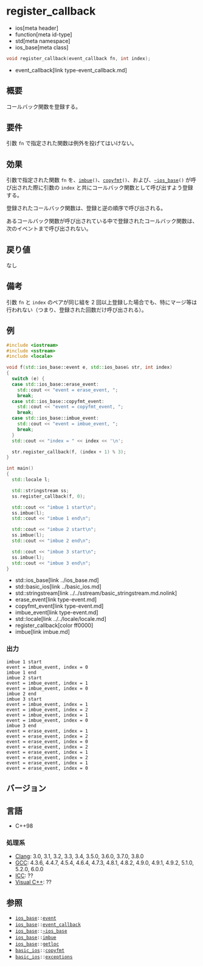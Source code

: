 # register_callback
* ios[meta header]
* function[meta id-type]
* std[meta namespace]
* ios_base[meta class]

```cpp
void register_callback(event_callback fn, int index);
```
* event_callback[link type-event_callback.md]

## 概要
コールバック関数を登録する。


## 要件
引数 `fn` で指定された関数は例外を投げてはいけない。


## 効果
引数で指定された関数 `fn` を、[`imbue`](imbue.md)`()`、[`copyfmt`](../basic_ios/copyfmt.md)`()`、および、[`~ios_base`](op_destructor.md)`()` が呼び出された際に引数の `index` と共にコールバック関数として呼び出すよう登録する。

登録されたコールバック関数は、登録と逆の順序で呼び出される。

あるコールバック関数が呼び出されている中で登録されたコールバック関数は、次のイベントまで呼び出されない。


## 戻り値
なし


## 備考
引数 `fn` と `index` のペアが同じ組を 2 回以上登録した場合でも、特にマージ等は行われない（つまり、登録された回数だけ呼び出される）。


## 例
```cpp example
#include <iostream>
#include <sstream>
#include <locale>

void f(std::ios_base::event e, std::ios_base& str, int index)
{
  switch (e) {
  case std::ios_base::erase_event:
    std::cout << "event = erase_event, ";
    break;
  case std::ios_base::copyfmt_event:
    std::cout << "event = copyfmt_event, ";
    break;
  case std::ios_base::imbue_event:
    std::cout << "event = imbue_event, ";
    break;
  }
  std::cout << "index = " << index << '\n';

  str.register_callback(f, (index + 1) % 3);
}

int main()
{
  std::locale l;

  std::stringstream ss;
  ss.register_callback(f, 0);

  std::cout << "imbue 1 start\n";
  ss.imbue(l);
  std::cout << "imbue 1 end\n";

  std::cout << "imbue 2 start\n";
  ss.imbue(l);
  std::cout << "imbue 2 end\n";

  std::cout << "imbue 3 start\n";
  ss.imbue(l);
  std::cout << "imbue 3 end\n";
}
```
* std::ios_base[link ../ios_base.md]
* std::basic_ios[link ../basic_ios.md]
* std::stringstream[link ../../sstream/basic_stringstream.md.nolink]
* erase_event[link type-event.md]
* copyfmt_event[link type-event.md]
* imbue_event[link type-event.md]
* std::locale[link ../../locale/locale.md]
* register_callback[color ff0000]
* imbue[link imbue.md]

### 出力
```
imbue 1 start
event = imbue_event, index = 0
imbue 1 end
imbue 2 start
event = imbue_event, index = 1
event = imbue_event, index = 0
imbue 2 end
imbue 3 start
event = imbue_event, index = 1
event = imbue_event, index = 2
event = imbue_event, index = 1
event = imbue_event, index = 0
imbue 3 end
event = erase_event, index = 1
event = erase_event, index = 2
event = erase_event, index = 0
event = erase_event, index = 2
event = erase_event, index = 1
event = erase_event, index = 2
event = erase_event, index = 1
event = erase_event, index = 0
```


## バージョン
## 言語
- C++98

### 処理系
- [Clang](/implementation.md#clang): 3.0, 3.1, 3.2, 3.3, 3.4, 3.5.0, 3.6.0, 3.7.0, 3.8.0
- [GCC](/implementation.md#gcc): 4.3.6, 4.4.7, 4.5.4, 4.6.4, 4.7.3, 4.8.1, 4.8.2, 4.9.0, 4.9.1, 4.9.2, 5.1.0, 5.2.0, 6.0.0
- [ICC](/implementation.md#icc): ??
- [Visual C++](/implementation.md#visual_cpp): ??


## 参照
- [`ios_base`](../ios_base.md)`::`[`event`](type-event.md)
- [`ios_base`](../ios_base.md)`::`[`event_callback`](type-event_callback.md)
- [`ios_base`](../ios_base.md)`::`[`~ios_base`](op_destructor.md)
- [`ios_base`](../ios_base.md)`::`[`imbue`](imbue.md)
- [`ios_base`](../ios_base.md)`::`[`getloc`](getloc.md)
- [`basic_ios`](../basic_ios.md)`::`[`copyfmt`](../basic_ios/copyfmt.md)
- [`basic_ios`](../basic_ios.md)`::`[`exceptions`](../basic_ios/exceptions.md)
